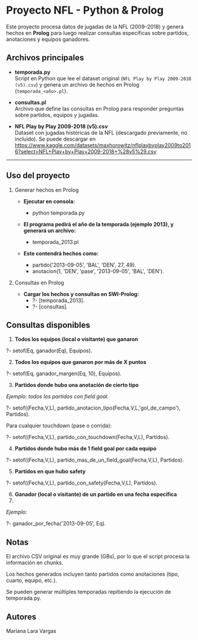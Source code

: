 # Proyecto NFL - Python & Prolog

Este proyecto procesa datos de jugadas de la NFL (2009–2018) y genera hechos en **Prolog** para luego realizar consultas específicas sobre partidos, anotaciones y equipos ganadores.

## Archivos principales

- **temporada.py**  
  Script en Python que lee el dataset original (`NFL Play by Play 2009-2018 (v5).csv`) y genera un archivo de hechos en Prolog (`temporada_<año>.pl`).

- **consultas.pl**  
  Archivo que define las consultas en Prolog para responder preguntas sobre partidos, equipos y jugadas.

- **NFL Play by Play 2009-2018 (v5).csv**  
  Dataset con jugadas históricas de la NFL (descargado previamente, no incluido).
  Se puede descargar en https://www.kaggle.com/datasets/maxhorowitz/nflplaybyplay2009to2016?select=NFL+Play+by+Play+2009-2018+%28v5%29.csv

---


## Uso del proyecto
1. Generar hechos en Prolog

   - **Ejecutar en consola:**
       - python temporada.py

   - **El programa pedirá el año de la temporada (ejemplo 2013), y generará un archivo:**
       - temporada_2013.pl

   - **Este contendrá hechos como:**
       - partido('2013-09-05', 'BAL', 'DEN', 27, 49).
       - anotacion(1, 'DEN', 'pase', '2013-09-05', 'BAL', 'DEN').

2. Consultas en Prolog

   - **Cargar los hechos y consultas en SWI-Prolog:**
       - ?- [temporada_2013].
       - ?- [consultas].

## Consultas disponibles
1. **Todos los equipos (local o visitante) que ganaron**

?- setof(Eq, ganador(Eq), Equipos).

2. **Todos los equipos que ganaron por más de X puntos**

?- setof(Eq, ganador_margen(Eq, 10), Equipos).

3. **Partidos donde hubo una anotación de cierto tipo**

*Ejemplo: todos los partidos con field goal.*

?- setof((Fecha,V,L), partido_anotacion_tipo(Fecha,V,L,'gol_de_campo'), Partidos).

Para cualquier touchdown (pase o corrida):

?- setof((Fecha,V,L), partido_con_touchdown(Fecha,V,L), Partidos).

4. **Partidos donde hubo más de 1 field goal por cada equipo**

?- setof((Fecha,V,L), partido_mas_de_un_field_goal(Fecha,V,L), Partidos).

5. **Partidos en que hubo safety**

?- setof((Fecha,V,L), partido_con_safety(Fecha,V,L), Partidos).

6. **Ganador (local o visitante) de un partido en una fecha específica**
7. 
*Ejemplo:*

?- ganador_por_fecha('2013-09-05', Eq).

## Notas
El archivo CSV original es muy grande (GBs), por lo que el script procesa la información en chunks.

Los hechos generados incluyen tanto partidos como anotaciones (tipo, cuarto, equipo, etc.).

Se pueden generar múltiples temporadas repitiendo la ejecución de temporada.py.

## Autores

Mariana Lara Vargas





